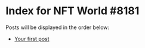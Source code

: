 # Index for NFT World #8181
Posts will be displayed in the order below:

- [Your first post](./001-first.md)

